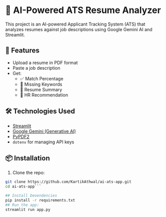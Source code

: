 # 🤖 AI-Powered ATS Resume Analyzer

This project is an AI-powered Applicant Tracking System (ATS) that analyzes resumes against job descriptions using Google Gemini AI and Streamlit.

## 🚀 Features

- Upload a resume in PDF format
- Paste a job description
- Get:
  - ✅ Match Percentage
  - 🧠 Missing Keywords
  - 📝 Resume Summary
  - 👔 HR Recommendation

## 🛠️ Technologies Used

- [Streamlit](https://streamlit.io/)
- [Google Gemini (Generative AI)](https://ai.google.dev/)
- [PyPDF2](https://pypi.org/project/PyPDF2/)
- `dotenv` for managing API keys

## 📦 Installation

1. Clone the repo:

```bash
git clone https://github.com/KartikAthwal/ai-ats-app.git
cd ai-ats-app```

## Install Deoendencies
pip install -r requirements.txt
## Run the app:
streamlit run app.py


